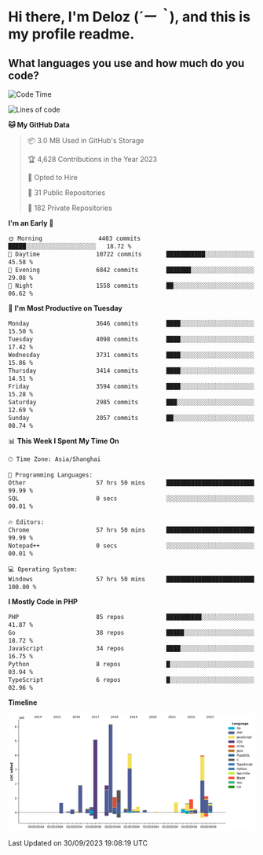 # **Hi there, I'm Deloz (*´ー｀*), and this is my profile readme.**

## **What languages you use and how much do you code?**

<!--START_SECTION:waka-->
![Code Time](http://img.shields.io/badge/Code%20Time-2%2C526%20hrs%2056%20mins-blue)

![Lines of code](https://img.shields.io/badge/From%20Hello%20World%20I%27ve%20Written-32.9%20million%20lines%20of%20code-blue)

**🐱 My GitHub Data** 

> 📦 3.0 MB Used in GitHub's Storage 
 > 
> 🏆 4,628 Contributions in the Year 2023
 > 
> 💼 Opted to Hire
 > 
> 📜 31 Public Repositories 
 > 
> 🔑 182 Private Repositories 
 > 
**I'm an Early 🐤** 

```text
🌞 Morning                4403 commits        █████░░░░░░░░░░░░░░░░░░░░   18.72 % 
🌆 Daytime                10722 commits       ███████████░░░░░░░░░░░░░░   45.58 % 
🌃 Evening                6842 commits        ███████░░░░░░░░░░░░░░░░░░   29.08 % 
🌙 Night                  1558 commits        ██░░░░░░░░░░░░░░░░░░░░░░░   06.62 % 
```
📅 **I'm Most Productive on Tuesday** 

```text
Monday                   3646 commits        ████░░░░░░░░░░░░░░░░░░░░░   15.50 % 
Tuesday                  4098 commits        ████░░░░░░░░░░░░░░░░░░░░░   17.42 % 
Wednesday                3731 commits        ████░░░░░░░░░░░░░░░░░░░░░   15.86 % 
Thursday                 3414 commits        ████░░░░░░░░░░░░░░░░░░░░░   14.51 % 
Friday                   3594 commits        ████░░░░░░░░░░░░░░░░░░░░░   15.28 % 
Saturday                 2985 commits        ███░░░░░░░░░░░░░░░░░░░░░░   12.69 % 
Sunday                   2057 commits        ██░░░░░░░░░░░░░░░░░░░░░░░   08.74 % 
```


📊 **This Week I Spent My Time On** 

```text
🕑︎ Time Zone: Asia/Shanghai

💬 Programming Languages: 
Other                    57 hrs 50 mins      █████████████████████████   99.99 % 
SQL                      0 secs              ░░░░░░░░░░░░░░░░░░░░░░░░░   00.01 % 

🔥 Editors: 
Chrome                   57 hrs 50 mins      █████████████████████████   99.99 % 
Notepad++                0 secs              ░░░░░░░░░░░░░░░░░░░░░░░░░   00.01 % 

💻 Operating System: 
Windows                  57 hrs 50 mins      █████████████████████████   100.00 % 
```

**I Mostly Code in PHP** 

```text
PHP                      85 repos            ██████████░░░░░░░░░░░░░░░   41.87 % 
Go                       38 repos            █████░░░░░░░░░░░░░░░░░░░░   18.72 % 
JavaScript               34 repos            ████░░░░░░░░░░░░░░░░░░░░░   16.75 % 
Python                   8 repos             █░░░░░░░░░░░░░░░░░░░░░░░░   03.94 % 
TypeScript               6 repos             █░░░░░░░░░░░░░░░░░░░░░░░░   02.96 % 
```



**Timeline**

![Lines of Code chart](https://raw.githubusercontent.com/deloz/deloz/main/assets/bar_graph.png)


 Last Updated on 30/09/2023 19:08:19 UTC
<!--END_SECTION:waka-->
